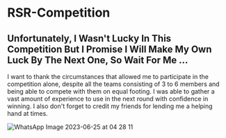 # RSR-Competition

Unfortunately, I Wasn't Lucky In This Competition
But I Promise I Will Make My Own Luck By The Next One, So Wait For Me ...
-----------------------------------------------------------------------------
I want to thank the circumstances that allowed me to participate in the competition alone, despite all the teams consisting of 3 to 6 members and being able to compete with them on equal footing. I was able to gather a vast amount of experience to use in the next round with confidence in winning. I also don't forget to credit my friends for lending me a helping hand at times.

![WhatsApp Image 2023-06-25 at 04 28 11](https://github.com/AbdullahElmasry/RSR-Competition/assets/114958723/78dcd42b-e942-4b33-a311-708834f8c8b5)
